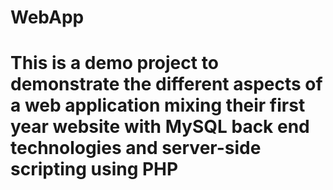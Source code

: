 # WebApp
# This is a demo project to demonstrate the different aspects of a web application mixing their first year website with MySQL back end technologies and server-side scripting using PHP
